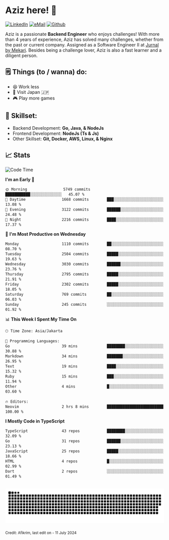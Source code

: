 # Aziz here! 👋

[![LinkedIn](https://img.shields.io/static/v1?message=afikrim&logo=linkedin&label=&color=0077B5&logoColor=white&labelColor=&style=for-the-badge)](https://www.linkedin.com/in/afikrim)
[![eMail](https://img.shields.io/static/v1?message=afikrim10@gmail.com&logo=gmail&label=&color=D14836&logoColor=white&labelColor=&style=for-the-badge)](mailto:afikrim10@gmail.com)
[![Github](https://komarev.com/ghpvc/?username=afikrim&label=Visitors&style=for-the-badge)](https://www.github.com/afikrim)

<!--Introduction-->
Aziz is a passionate **Backend Engineer** who enjoys challenges! With more than 4 years of experience, Aziz has solved many challenges, whether from the past or current company. Assigned as a Software Engineer II at [Jurnal by Mekari](https://jurnal.id). Besides being a challenge lover, Aziz is also a fast learner and a diligent person.

<!--Things TODO-->
## 🗒️ Things (to / wanna) do:

- 😆 Work less
- 🚀 Visit Japan 🇯🇵
- 🎮 Play more games

<!--Skillset-->
## 🏅 Skillset:

- Backend Development: **Go, Java, & NodeJs**
- Frontend Development: **NodeJs (Ts & Js)**
- Other Skillset: **Git, Docker, AWS, Linux, & Nginx**

## 📈 Stats  

<!--START_SECTION:waka-->
![Code Time](http://img.shields.io/badge/Code%20Time-2%2C088%20hrs%2031%20mins-blue)

**I'm an Early 🐤** 

```text
🌞 Morning                5749 commits        ███████████░░░░░░░░░░░░░░   45.07 % 
🌆 Daytime                1668 commits        ███░░░░░░░░░░░░░░░░░░░░░░   13.08 % 
🌃 Evening                3122 commits        ██████░░░░░░░░░░░░░░░░░░░   24.48 % 
🌙 Night                  2216 commits        ████░░░░░░░░░░░░░░░░░░░░░   17.37 % 
```
📅 **I'm Most Productive on Wednesday** 

```text
Monday                   1110 commits        ██░░░░░░░░░░░░░░░░░░░░░░░   08.70 % 
Tuesday                  2504 commits        █████░░░░░░░░░░░░░░░░░░░░   19.63 % 
Wednesday                3030 commits        ██████░░░░░░░░░░░░░░░░░░░   23.76 % 
Thursday                 2795 commits        █████░░░░░░░░░░░░░░░░░░░░   21.91 % 
Friday                   2302 commits        █████░░░░░░░░░░░░░░░░░░░░   18.05 % 
Saturday                 769 commits         ██░░░░░░░░░░░░░░░░░░░░░░░   06.03 % 
Sunday                   245 commits         ░░░░░░░░░░░░░░░░░░░░░░░░░   01.92 % 
```


📊 **This Week I Spent My Time On** 

```text
🕑︎ Time Zone: Asia/Jakarta

💬 Programming Languages: 
Go                       39 mins             ████████░░░░░░░░░░░░░░░░░   30.88 % 
Markdown                 34 mins             ███████░░░░░░░░░░░░░░░░░░   26.95 % 
Text                     19 mins             ████░░░░░░░░░░░░░░░░░░░░░   15.32 % 
Ruby                     15 mins             ███░░░░░░░░░░░░░░░░░░░░░░   11.94 % 
Other                    4 mins              █░░░░░░░░░░░░░░░░░░░░░░░░   03.60 % 

🔥 Editors: 
Neovim                   2 hrs 8 mins        █████████████████████████   100.00 % 
```

**I Mostly Code in TypeScript** 

```text
TypeScript               43 repos            ████████░░░░░░░░░░░░░░░░░   32.09 % 
Go                       31 repos            ██████░░░░░░░░░░░░░░░░░░░   23.13 % 
JavaScript               25 repos            █████░░░░░░░░░░░░░░░░░░░░   18.66 % 
HTML                     4 repos             █░░░░░░░░░░░░░░░░░░░░░░░░   02.99 % 
Dart                     2 repos             ░░░░░░░░░░░░░░░░░░░░░░░░░   01.49 % 
```




<!--END_SECTION:waka-->


<br clear="both">

<div align="center">
  <img src="https://raw.githubusercontent.com/afikrim/afikrim/output/snake.svg" alt="Snake animation" />
</div>


<sub>Credit: Afikrim, last edit on - 11 July 2024</sub>
